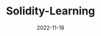 ---
title: Solidity-Learning
date: 2022-11-18
weight: 30
description: A standalone library for endian-aware reading/parsing of ELF (Executable and Linkable Format) files built for ease of use and pretty-printing ELF file contents.
tags: [web3]
externalUrl: https://github.com/XdpCS/Solidity-Learning
---